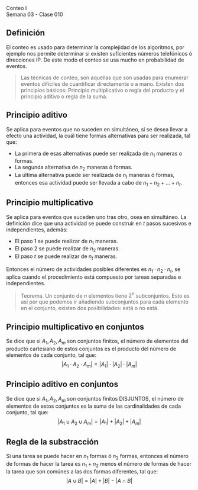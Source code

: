 <div class="header">
    <span class="header_txt">Conteo I</span><br/>
    <span class="header_dec">Semana 03 - Clase 010</span>
</div>

## Definición
El conteo es usado para determinar la complejidad de los algoritmos, por ejemplo nos permite determinar si existen suficientes números telefónicos ó direcciones IP. De este modo el conteo se usa mucho en probabilidad de eventos.

> Las técnicas de conteo, son aquellas que son usadas para enumerar eventos difíciles de cuantificar directamente o a mano. Existen dos principios básicos: Principio multiplicativo o regla del producto y el principio aditivo o regla de la suma.

## Principio aditivo
Se aplica para eventos que no suceden en simultáneo, si se desea llevar a efecto una actividad, la cuál tiene formas alternativas para ser realizada, tal que:

- La primera de esas alternativas puede ser realizada de $n_{1}$ maneras o formas.
- La segunda alternativa de $n_{2}$ maneras ó formas.
- La última alternativa puede ser realizada de $n_{t}$ maneras ó formas, entonces esa actividad puede ser llevada a cabo de $n_{1} + n_{2} + ... + n_{t}$.

## Principio multiplicativo
Se aplica para eventos que suceden uno tras otro, osea en simultáneo. La definición dice que una actividad se puede construir en $t$ pasos sucesivos e independientes, además:

- El paso 1 se puede realizar de $n_{1}$ maneras.
- El paso 2 se puede realizar de $n_{2}$ maneras.
- El paso $t$ se puede realizar de $n_{t}$ maneras.

Entonces el número de actividades posibles diferentes es $n_{1} \cdot n_{2} \cdot n_{t}$, se aplica cuando el procedimiento está compuesto por tareas separadas e independientes.

> Teorema. Un conjunto de $n$ elementos tiene $2^{n}$ subconjuntos. Esto es así por que podemos ir añadiendo subconjuntos para cada elemento en el conjunto, existen dos posibilidades: está o no está.

## Principio multiplicativo en conjuntos
Se dice que si $A_{1}, A_{2}, A_{m}$ son conjuntos finitos, el número de elementos del producto cartesiano de estos conjuntos es el producto del número de elementos de cada conjunto, tal que:
$$
|A_{1} \cdot A_{2} \cdot A_{m}| = |A_{1}| \cdot |A_{2}| \cdot |A_{m}|
$$

## Principio aditivo en conjuntos
Se dice que si $A_{1}, A_{2}, A_{m}$ son conjuntos finitos DISJUNTOS, el número de elementos de estos conjuntos es la suma de las cardinalidades de cada conjunto, tal que:
$$
|A_{1} \cup A_{2} \cup A_{m}| = |A_{1}| + |A_{2}| + |A_{m}|
$$

## Regla de la substracción
Si una tarea se puede hacer en $n_{1}$ formas ó $n_{2}$ formas, entonces el número de formas de hacer la tarea es $n_{1} + n_{2}$ menos el número de formas de hacer la tarea que son comúnes a las dos formas diferentes, tal que:
$$
|A \cup B| = |A| + |B| - |A \cap B| 
$$